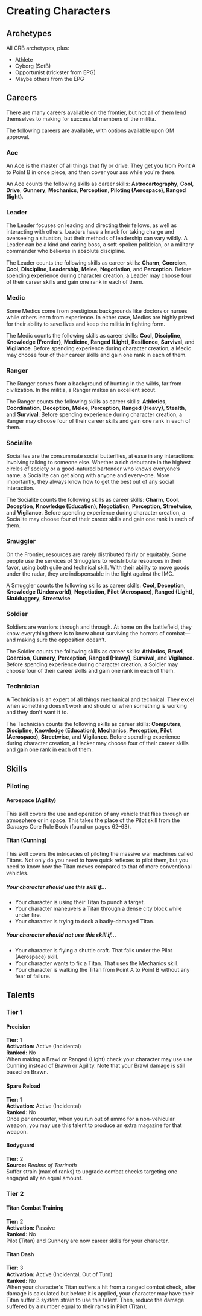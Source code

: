 # Creating Characters

## Archetypes

All CRB archetypes, plus:

* Athlete
* Cyborg (SotB)
* Opportunist (trickster from EPG)
* Maybe others from the EPG

## Careers

There are many careers available on the frontier, but not all of them lend themselves to making for successful members of the militia.

The following careers are available, with options available upon GM approval.

### Ace

An Ace is the master of all things that fly or drive. They get you from Point A to Point B in once piece, and then cover your ass while you're there.

An Ace counts the following skills as career skills:  **Astrocartography**, **Cool**, **Drive**, **Gunnery**, **Mechanics**, **Perception**, **Piloting (Aerospace)**, **Ranged (light)**.

### Leader

The Leader focuses on leading and directing their fellows, as well as interacting with others. Leaders have a knack for taking charge and overseeing a situation, but their methods of leadership can vary wildly. A Leader can be a kind and caring boss, a soft-spoken politician, or a military  commander who believes in absolute discipline.

The Leader counts the following skills as career skills: **Charm**, **Coercion**, **Cool**, **Discipline**, **Leadership**, **Melee**, **Negotiation**, and **Perception**. Before spending experience during character creation, a Leader may choose four of their career skills and gain one rank in each of them.

### Medic

Some Medics come from prestigious backgrounds like doctors or nurses while others learn from experience. In either case, Medics are highly prized for their ability to save lives and keep the militia in fighting form.

The Medic counts the following skills as career skills: **Cool**, **Discipline**, **Knowledge (Frontier)**, **Medicine**, **Ranged (Light)**, **Resilience**, **Survival**, and **Vigilance**. Before spending experience during character creation, a Medic may choose four of their career skills and gain one rank in each of them.

### Ranger

The Ranger comes from a background of hunting in the wilds, far from civilization. In the militia, a Ranger makes an excellent scout.

The Ranger counts the following skills as career skills: **Athletics**, **Coordination**, **Deception**, **Melee**, **Perception**, **Ranged (Heavy)**, **Stealth**, and **Survival**. Before spending experience during character creation, a Ranger may choose four of their career skills and gain one rank in each of them.

### Socialite

Socialites are the consummate social butterflies, at ease in any interactions involving talking to someone else. Whether a rich debutante in the highest circles of society or a good-natured bartender who knows everyone’s name, a Socialite can get along with anyone and every-one. More importantly, they always know how to get the best out of any social interaction.

The Socialite counts the following skills as career skills: **Charm**, **Cool**, **Deception**, **Knowledge (Education)**, **Negotiation**, **Perception**, **Streetwise**, and **Vigilance**. Before spending experience during character creation, a Socialite may choose four of their career skills and gain one rank in each of them.

### Smuggler

On the Frontier, resources are rarely distributed fairly or equitably. Some people use the services of Smugglers to redistribute resources in their favor, using both guile and technical skill. With their ability to move goods under the radar, they are indispensable in the fight against the IMC.

A Smuggler counts the following skills as career skills: **Cool**, **Deception**, **Knowledge (Underworld)**, **Negotiation**, **Pilot (Aerospace)**, **Ranged (Light)**, **Skulduggery**, **Streetwise**.

### Soldier

Soldiers are warriors through and through. At home on the battlefield, they know everything there is to know about surviving the horrors of combat—and making sure the opposition doesn’t.

The Soldier counts the following skills as career skills: **Athletics**, **Brawl**, **Coercion**, **Gunnery**, **Perception**, **Ranged (Heavy)**, **Survival**, and **Vigilance**. Before spending experience during character creation, a Soldier may choose four of their career skills and gain one rank in each of them.

### Technician

A Technician is an expert of all things mechanical and technical. They excel when something doesn't work and should or when something is working and they don't want it to.

The Technician counts the following skills as career skills: **Computers**, **Discipline**, **Knowledge (Education)**, **Mechanics**, **Perception**, **Pilot (Aerospace)**, **Streetwise**, and **Vigilance**. Before spending experience during character creation, a Hacker may choose four of their career skills and gain one rank in each of them.

## Skills

### Piloting

#### Aerospace (Agility)

This skill covers the use and operation of any vehicle that flies through an atmosphere or in space. This takes the place of the Pilot skill from the *Genesys* Core Rule Book (found on pages 62–63).

#### Titan (Cunning)

This skill covers the intricacies of piloting the massive war machines called Titans. Not only do you need to have quick reflexes to pilot them, but you need to know how the Titan moves compared to that of more conventional vehicles.

##### Your character should use this skill if…

* Your character is using their Titan to punch a target.
* Your character maneuvers a Titan through a dense city block while under fire.
* Your character is trying to dock a badly-damaged Titan.

##### Your character should not use this skill if…

* Your character is flying a shuttle craft. That falls under the Pilot (Aerospace) skill.
* Your character wants to fix a Titan. That uses the Mechanics skill.
* Your character is walking the Titan from Point A to Point B without any fear of failure.

## Talents

### Tier 1

#### Precision

**Tier:** 1 \
**Activation:** Active (Incidental) \
**Ranked:** No \
When making a Brawl or Ranged (Light) check your character may use use Cunning instead of Brawn or Agility. Note that your Brawl damage is still based on Brawn.

#### Spare Reload

**Tier:** 1 \
**Activation:** Active (Incidental) \
**Ranked:** No \
Once per encounter, when you run out of ammo for a non-vehicular weapon, you may use this talent to produce an extra magazine for that weapon.

#### Bodyguard

**Tier:** 2 \
**Source:** *Realms of Terrinoth* \
Suffer strain (max of ranks) to upgrade combat checks targeting one engaged ally an equal amount.

### Tier 2

#### Titan Combat Training

**Tier:** 2 \
**Activation:** Passive \
**Ranked:** No \
Pilot (Titan) and Gunnery are now career skills for your character.

#### Titan Dash

**Tier:** 3 \
**Activation:** Active (Incidental, Out of Turn) \
**Ranked:** No \
When your character's Titan suffers a hit from a ranged combat check, after damage is calculated but before it is applied, your character may have their Titan suffer 3 system strain to use this talent. Then, reduce the damage suffered by a number equal to their ranks in Pilot (Titan).
